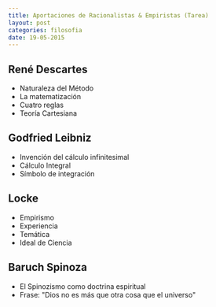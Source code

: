 ```yaml
---
title: Aportaciones de Racionalistas & Empiristas (Tarea)
layout: post
categories: filosofia
date: 19-05-2015
---
```


## René Descartes

* Naturaleza del Método
* La matematización
* Cuatro reglas
* Teoría Cartesiana

## Godfried Leibniz

* Invención del cálculo infinitesimal
* Cálculo Integral
* Símbolo de integración

## Locke

* Empirismo
* Experiencia
* Temática
* Ideal de Ciencia

## Baruch Spinoza

* El Spinozismo como doctrina espiritual
* Frase: "Dios no es más que otra cosa que el universo"
